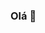 ### Olá 👋

<!--
Meu nome é Ronald e sou estudante

aqui vou me organizar para começar alguns projetos.
-->
